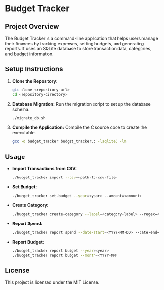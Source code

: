 # Budget Tracker

## Project Overview

The Budget Tracker is a command-line application that helps users manage their finances by tracking expenses, setting budgets, and generating reports. It uses an SQLite database to store transaction data, categories, and budget information.

## Setup Instructions

1. **Clone the Repository:**
   ```bash
   git clone <repository-url>
   cd <repository-directory>
   ```

2. **Database Migration:**
   Run the migration script to set up the database schema.
   ```bash
   ./migrate_db.sh
   ```

3. **Compile the Application:**
   Compile the C source code to create the executable.
   ```bash
   gcc -o budget_tracker budget_tracker.c -lsqlite3 -lm
   ```

## Usage

- **Import Transactions from CSV:**
  ```bash
  ./budget_tracker import --csv=<path-to-csv-file>
  ```

- **Set Budget:**
  ```bash
  ./budget_tracker set-budget --year=<year> --amount=<amount>
  ```

- **Create Category:**
  ```bash
  ./budget_tracker create-category --label=<category-label> --regex=<regex-pattern>
  ```

- **Report Spend:**
  ```bash
  ./budget_tracker report spend --date-start=<YYYY-MM-DD> --date-end=<YYYY-MM-DD> [--agg=<yearly|monthly>]
  ```

- **Report Budget:**
  ```bash
  ./budget_tracker report budget --year=<year>
  ./budget_tracker report budget --month=<YYYY-MM>
  ```

## License

This project is licensed under the MIT License.
